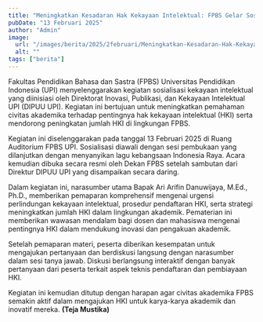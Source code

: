 ```yaml
---
title: "Meningkatkan Kesadaran Hak Kekayaan Intelektual: FPBS Gelar Sosialisasi Peningkatan HKI"
pubDate: "13 Februari 2025"
author: "Admin"
image:
  url: "/images/berita/2025/2februari/Meningkatkan-Kesadaran-Hak-Kekayaan-Intelektual-FPBS-Gelar-Sosialisasi-Peningkatan-HKI-1.jpg"
  alt: ""
tags: ["berita"]
---
```

Fakultas Pendidikan Bahasa dan Sastra (FPBS) Universitas Pendidikan Indonesia (UPI) menyelenggarakan kegiatan sosialisasi kekayaan intelektual yang diinisiasi oleh Direktorat Inovasi, Publikasi, dan Kekayaan Intelektual UPI (DIPUU UPI). Kegiatan ini bertujuan untuk meningkatkan pemahaman civitas akademika terhadap pentingnya hak kekayaan intelektual (HKI) serta mendorong peningkatan jumlah HKI di lingkungan FPBS.

Kegiatan ini diselenggarakan pada tanggal 13 Februari 2025 di Ruang Auditorium FPBS UPI. Sosialisasi diawali dengan sesi pembukaan yang dilanjutkan dengan menyanyikan lagu kebangsaan Indonesia Raya. Acara kemudian dibuka secara resmi oleh Dekan FPBS setelah sambutan dari Direktur DIPUU UPI yang disampaikan secara daring.

Dalam kegiatan ini, narasumber utama Bapak Ari Arifin Danuwijaya, M.Ed., Ph.D., memberikan pemaparan komprehensif mengenai urgensi perlindungan kekayaan intelektual, prosedur pendaftaran HKI, serta strategi meningkatkan jumlah HKI dalam lingkungan akademik. Pematerian ini memberikan wawasan mendalam bagi dosen dan mahasiswa mengenai pentingnya HKI dalam mendukung inovasi dan pengakuan akademik.

Setelah pemaparan materi, peserta diberikan kesempatan untuk mengajukan pertanyaan dan berdiskusi langsung dengan narasumber dalam sesi tanya jawab. Diskusi berlangsung interaktif dengan banyak pertanyaan dari peserta terkait aspek teknis pendaftaran dan pembiayaan HKI.

Kegiatan ini kemudian ditutup dengan harapan agar civitas akademika FPBS semakin aktif dalam mengajukan HKI untuk karya-karya akademik dan inovatif mereka. **(Teja Mustika)** 